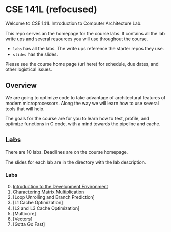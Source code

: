 # CSE 141L (refocused)

Welcome to CSE 141L Introduction to Computer Architecture Lab.

This repo serves an the homepage for the course labs.  It contains all
the lab write ups and several resources you will use throughout the
course.

* `labs` has all the labs.  The write ups reference the starter repos they use.
* `slides` has the slides.

Please see the course home page (url here) for schedule, due dates, and other logistical issues.


## Overview

We are going to optimize code to take advantage of architectural features of modern microprocessors. Along the way we will learn how to use several tools that will help.

The goals for the course are for you to learn how to test, profile, and optimize functions in C code, with a mind towards the pipeline and cache.  

## Labs 

There are 10 labs.  Deadlines are on the course homepage.

The slides for each lab are in the directory with the lab description.

### Labs

0. [Introduction to the Development Environment](https://github.com/NVSL/CSE141pp_Resources/tree/master/labs/Introduction-to-the-Development-Environment)
1. [Charactering Matrix Multiplication](https://github.com/NVSL/CSE141pp_Resources/tree/master/labs/Characterizing-Matrix-Multiplication)
2. [Loop Unrolling and Branch Prediction]
3. [L1 Cache Optimization]
4. [L2 and L3 Cache Optimization]
5. [Multicore]
6. [Vectors]
7. [Gotta Go Fast]
